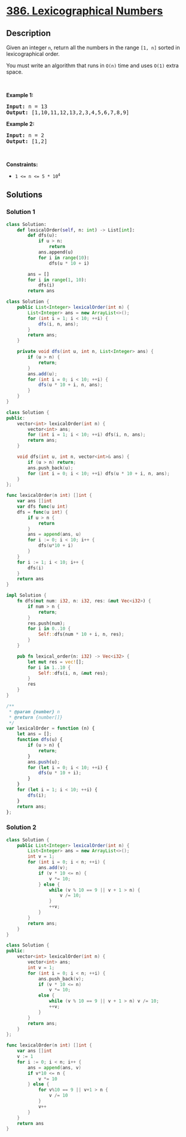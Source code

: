 # [386. Lexicographical Numbers](https://leetcode.com/problems/lexicographical-numbers)


## Description

<p>Given an integer <code>n</code>, return all the numbers in the range <code>[1, n]</code> sorted in lexicographical order.</p>

<p>You must write an algorithm that runs in&nbsp;<code>O(n)</code>&nbsp;time and uses <code>O(1)</code> extra space.&nbsp;</p>

<p>&nbsp;</p>
<p><strong class="example">Example 1:</strong></p>
<pre><strong>Input:</strong> n = 13
<strong>Output:</strong> [1,10,11,12,13,2,3,4,5,6,7,8,9]
</pre><p><strong class="example">Example 2:</strong></p>
<pre><strong>Input:</strong> n = 2
<strong>Output:</strong> [1,2]
</pre>
<p>&nbsp;</p>
<p><strong>Constraints:</strong></p>

<ul>
	<li><code>1 &lt;= n &lt;= 5 * 10<sup>4</sup></code></li>
</ul>

## Solutions

### Solution 1

<!-- tabs:start -->

```python
class Solution:
    def lexicalOrder(self, n: int) -> List[int]:
        def dfs(u):
            if u > n:
                return
            ans.append(u)
            for i in range(10):
                dfs(u * 10 + i)

        ans = []
        for i in range(1, 10):
            dfs(i)
        return ans
```

```java
class Solution {
    public List<Integer> lexicalOrder(int n) {
        List<Integer> ans = new ArrayList<>();
        for (int i = 1; i < 10; ++i) {
            dfs(i, n, ans);
        }
        return ans;
    }

    private void dfs(int u, int n, List<Integer> ans) {
        if (u > n) {
            return;
        }
        ans.add(u);
        for (int i = 0; i < 10; ++i) {
            dfs(u * 10 + i, n, ans);
        }
    }
}
```

```cpp
class Solution {
public:
    vector<int> lexicalOrder(int n) {
        vector<int> ans;
        for (int i = 1; i < 10; ++i) dfs(i, n, ans);
        return ans;
    }

    void dfs(int u, int n, vector<int>& ans) {
        if (u > n) return;
        ans.push_back(u);
        for (int i = 0; i < 10; ++i) dfs(u * 10 + i, n, ans);
    }
};
```

```go
func lexicalOrder(n int) []int {
	var ans []int
	var dfs func(u int)
	dfs = func(u int) {
		if u > n {
			return
		}
		ans = append(ans, u)
		for i := 0; i < 10; i++ {
			dfs(u*10 + i)
		}
	}
	for i := 1; i < 10; i++ {
		dfs(i)
	}
	return ans
}
```

```rust
impl Solution {
    fn dfs(mut num: i32, n: i32, res: &mut Vec<i32>) {
        if num > n {
            return;
        }
        res.push(num);
        for i in 0..10 {
            Self::dfs(num * 10 + i, n, res);
        }
    }

    pub fn lexical_order(n: i32) -> Vec<i32> {
        let mut res = vec![];
        for i in 1..10 {
            Self::dfs(i, n, &mut res);
        }
        res
    }
}
```

```js
/**
 * @param {number} n
 * @return {number[]}
 */
var lexicalOrder = function (n) {
    let ans = [];
    function dfs(u) {
        if (u > n) {
            return;
        }
        ans.push(u);
        for (let i = 0; i < 10; ++i) {
            dfs(u * 10 + i);
        }
    }
    for (let i = 1; i < 10; ++i) {
        dfs(i);
    }
    return ans;
};
```

<!-- tabs:end -->

### Solution 2

<!-- tabs:start -->

```java
class Solution {
    public List<Integer> lexicalOrder(int n) {
        List<Integer> ans = new ArrayList<>();
        int v = 1;
        for (int i = 0; i < n; ++i) {
            ans.add(v);
            if (v * 10 <= n) {
                v *= 10;
            } else {
                while (v % 10 == 9 || v + 1 > n) {
                    v /= 10;
                }
                ++v;
            }
        }
        return ans;
    }
}
```

```cpp
class Solution {
public:
    vector<int> lexicalOrder(int n) {
        vector<int> ans;
        int v = 1;
        for (int i = 0; i < n; ++i) {
            ans.push_back(v);
            if (v * 10 <= n)
                v *= 10;
            else {
                while (v % 10 == 9 || v + 1 > n) v /= 10;
                ++v;
            }
        }
        return ans;
    }
};
```

```go
func lexicalOrder(n int) []int {
	var ans []int
	v := 1
	for i := 0; i < n; i++ {
		ans = append(ans, v)
		if v*10 <= n {
			v *= 10
		} else {
			for v%10 == 9 || v+1 > n {
				v /= 10
			}
			v++
		}
	}
	return ans
}
```

<!-- tabs:end -->

<!-- end -->

